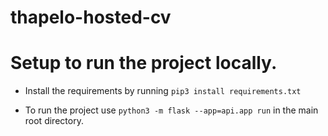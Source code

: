 # thapelo-hosted-cv

# Setup to run the project locally.

 - Install the requirements by running `pip3 install requirements.txt`

 - To run the project use `python3 -m flask --app=api.app run` in the main root directory.
 